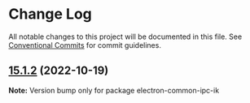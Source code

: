 # Change Log

All notable changes to this project will be documented in this file.
See [Conventional Commits](https://conventionalcommits.org) for commit guidelines.

## [15.1.2](https://github.com/emmkimme/electron-common-ipc-ik/compare/electron-common-ipc-ik@15.1.1...electron-common-ipc-ik@15.1.2) (2022-10-19)

**Note:** Version bump only for package electron-common-ipc-ik
